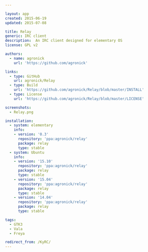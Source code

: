 ```yaml
---

layout: app
created: 2015-06-19
updated: 2015-07-08

title: Relay
generic: IRC client
description:  An IRC client designed for elementary OS
license: GPL v2

authors:
  - name: agronick
    url: 'https://github.com/agronick'

links:
  - type: GitHub
    url: agronick/Relay
  - type: Build
    url: 'https://github.com/agronick/Relay/blob/master/INSTALL'
  - type: License
    url: 'https://github.com/agronick/Relay/blob/master/LICENSE'

screenshots:
  - Relay.png

installation:
  - system: elementary
    info:
    - version: '0.3'
      repository: 'ppa:agronick/relay'
      package: relay
      type: stable
  - system: Ubuntu
    info:
    - version: '15.10'
      repository: 'ppa:agronick/relay'
      package: relay
      type: stable
    - version: '15.04'
      repository: 'ppa:agronick/relay'
      package: relay
      type: stable
    - version: '14.04'
      repository: 'ppa:agronick/relay'
      package: relay
      type: stable

tags:
  - GTK3
  - Vala
  - Freya

redirect_from: /KyRC/
---
```

